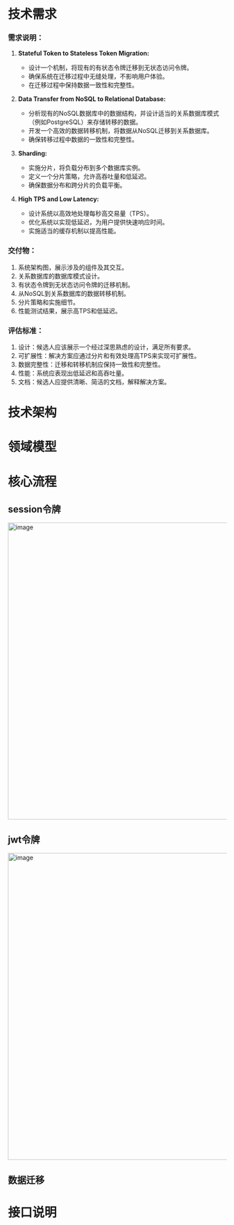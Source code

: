 # 技术需求
### 需求说明：
1. **Stateful Token to Stateless Token Migration:**
   - 设计一个机制，将现有的有状态令牌迁移到无状态访问令牌。
   - 确保系统在迁移过程中无缝处理，不影响用户体验。
   - 在迁移过程中保持数据一致性和完整性。

2. **Data Transfer from NoSQL to Relational Database:**
   - 分析现有的NoSQL数据库中的数据结构，并设计适当的关系数据库模式（例如PostgreSQL）来存储转移的数据。
   - 开发一个高效的数据转移机制，将数据从NoSQL迁移到关系数据库。
   - 确保转移过程中数据的一致性和完整性。

3. **Sharding:**
   - 实施分片，将负载分布到多个数据库实例。
   - 定义一个分片策略，允许高吞吐量和低延迟。
   - 确保数据分布和跨分片的负载平衡。

4. **High TPS and Low Latency:**
   - 设计系统以高效地处理每秒高交易量（TPS）。
   - 优化系统以实现低延迟，为用户提供快速响应时间。
   - 实施适当的缓存机制以提高性能。

### 交付物：
1. 系统架构图，展示涉及的组件及其交互。
2. 关系数据库的数据库模式设计。
3. 有状态令牌到无状态访问令牌的迁移机制。
4. 从NoSQL到关系数据库的数据转移机制。
5. 分片策略和实施细节。
6. 性能测试结果，展示高TPS和低延迟。

### 评估标准：
1. 设计：候选人应该展示一个经过深思熟虑的设计，满足所有要求。
2. 可扩展性：解决方案应通过分片和有效处理高TPS来实现可扩展性。
3. 数据完整性：迁移和转移机制应保持一致性和完整性。
4. 性能：系统应表现出低延迟和高吞吐量。
5. 文档：候选人应提供清晰、简洁的文档，解释解决方案。



# 技术架构


# 领域模型


# 核心流程

## session令牌
<img width="682" alt="image" src="https://github.com/user-attachments/assets/464ab647-846a-4455-916e-7a21277a631b">

## jwt令牌
<img width="705" alt="image" src="https://github.com/user-attachments/assets/a928988d-a786-4cfb-93e7-5814d06e5f1b">

## 数据迁移

## 


# 接口说明

# 

